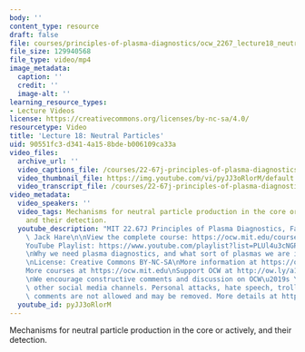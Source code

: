 ```yaml
---
body: ''
content_type: resource
draft: false
file: courses/principles-of-plasma-diagnostics/ocw_2267_lecture18_neutral_particles_360p_16_9.mp4
file_size: 129940568
file_type: video/mp4
image_metadata:
  caption: ''
  credit: ''
  image-alt: ''
learning_resource_types:
- Lecture Videos
license: https://creativecommons.org/licenses/by-nc-sa/4.0/
resourcetype: Video
title: 'Lecture 18: Neutral Particles'
uid: 90551fc3-d341-4a15-8bde-b006109ca33a
video_files:
  archive_url: ''
  video_captions_file: /courses/22-67j-principles-of-plasma-diagnostics-fall-2023/1s5D2IB6tpQ-TodsidUw_5rbcnGraCghj_transcript.webvtt
  video_thumbnail_file: https://img.youtube.com/vi/pyJJ3oRlorM/default.jpg
  video_transcript_file: /courses/22-67j-principles-of-plasma-diagnostics-fall-2023/1s5D2IB6tpQ-TodsidUw_5rbcnGraCghj_transcript.pdf
video_metadata:
  video_speakers: ''
  video_tags: Mechanisms for neutral particle production in the core or actively,
    and their detection.
  youtube_description: "MIT 22.67J Principles of Plasma Diagnostics, Fall 2023\nInstructor:\
    \ Jack Hare\n\nView the complete course: https://ocw.mit.edu/courses/22-67j-principles-of-plasma-diagnostics-fall-2023/\n\
    YouTube Playlist: https://www.youtube.com/playlist?list=PLUl4u3cNGP61wK-NwYKZMuABl_eHBmhu4\n\
    \nWhy we need plasma diagnostics, and what sort of plasmas we are interested in.\n\
    \nLicense: Creative Commons BY-NC-SA\nMore information at https://ocw.mit.edu/terms\n\
    More courses at https://ocw.mit.edu\nSupport OCW at http://ow.ly/a1If50zVRlQ\n\
    \nWe encourage constructive comments and discussion on OCW\u2019s YouTube and\
    \ other social media channels. Personal attacks, hate speech, trolling, and inappropriate\
    \ comments are not allowed and may be removed. More details at https://ocw.mit.edu/comments.\n"
  youtube_id: pyJJ3oRlorM
---
```

Mechanisms for neutral particle production in the core or actively, and their detection.
